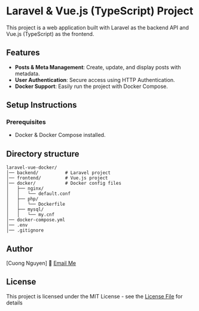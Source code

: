 # Laravel & Vue.js (TypeScript) Project

This project is a web application built with Laravel as the backend API and Vue.js (TypeScript) as the frontend.

## Features
- **Posts & Meta Management**: Create, update, and display posts with metadata.
- **User Authentication**: Secure access using HTTP Authentication.
- **Docker Support**: Easily run the project with Docker Compose.

## Setup Instructions
### Prerequisites
- Docker & Docker Compose installed.

## Directory structure
```
laravel-vue-docker/
│── backend/          # Laravel project
│── frontend/         # Vue.js project
│── docker/           # Docker config files
│   ├── nginx/
│   │   └── default.conf
│   ├── php/
│   │   └── Dockerfile
│   ├── mysql/
│   │   └── my.cnf
│── docker-compose.yml
│── .env
│── .gitignore
```

## Author

[Cuong Nguyen] :email: [Email Me](mailto:cuongcm198@gmail.com)

## License

This project is licensed under the MIT License - see the [License File](LICENSE) for details
